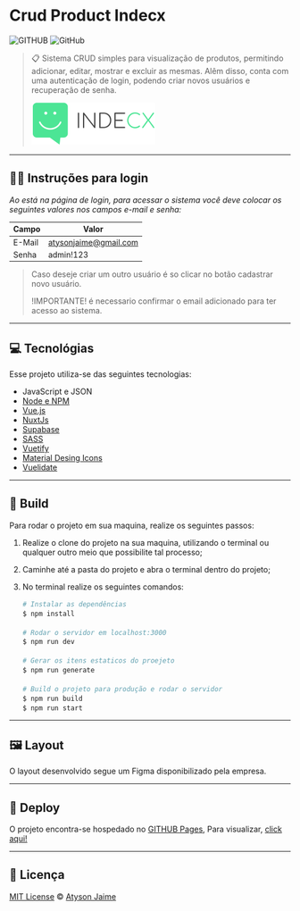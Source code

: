 # Crud Product Indecx

![GITHUB](https://img.shields.io/badge/Atysonjaime-Crud%20Product%20Indecx-%234ce595)
![GitHub](https://img.shields.io/github/license/atysonjaime/crud-product-indecx)

> 📋 Sistema CRUD simples para visualização de produtos, permitindo adicionar, editar, mostrar e excluir as mesmas. Alêm disso, conta com uma autenticação de login, podendo criar novos usuários e recuperação de senha.
>
> ![LOGO](./assets/img/indecx-logo.png)

---

## 🧑‍💻 Instruções para login

_Ao está na página de login, para acessar o sistema você deve colocar os seguintes valores nos campos e-mail e senha:_

| Campo  | Valor                 |
| ------ | --------------------- |
| E-Mail | atysonjaime@gmail.com |
| Senha  | admin!123             |

> Caso deseje criar um outro usuário é so clicar no botão cadastrar novo usuário.
>
> !IMPORTANTE! é necessario confirmar o email adicionado para ter acesso ao sistema.

---

## 💻 Tecnológias

Esse projeto utiliza-se das seguintes tecnologias:

- JavaScript e JSON
- [Node e NPM](https://nodejs.org/en/)
- [Vue.js](https://vuejs.org)
- [NuxtJs](https://nuxtjs.org)
- [Supabase](https://supabase.com/)
- [SASS](https://sass-lang.com)
- [Vuetify](https://vuetifyjs.com/en/)
- [Material Desing Icons](https://pictogrammers.com/library/mdi/)
- [Vuelidate](https://vuelidate.js.org)

---

## 🔨 Build

Para rodar o projeto em sua maquina, realize os seguintes passos:

1. Realize o clone do projeto na sua maquina, utilizando o terminal ou qualquer outro meio que possibilite tal processo;

2. Caminhe até a pasta do projeto e abra o terminal dentro do projeto;

3. No terminal realize os seguintes comandos:

   ```bash
   # Instalar as dependências
   $ npm install

   # Rodar o servidor em localhost:3000
   $ npm run dev

   # Gerar os itens estaticos do proejeto
   $ npm run generate

   # Build o projeto para produção e rodar o servidor
   $ npm run build
   $ npm run start
   ```

---

## 🖼️ Layout

O layout desenvolvido segue um Figma disponibilizado pela empresa.

---

## 🚀 Deploy

O projeto encontra-se hospedado no [GITHUB Pages](https://pages.github.com), Para visualizar, [click aqui!]()

---

## 📝 Licença

[MIT License](https://github.com/AtysonJaime/crud-product-indecx/blob/main/LICENSE) © [Atyson Jaime](https://atysonjaime.github.io)
